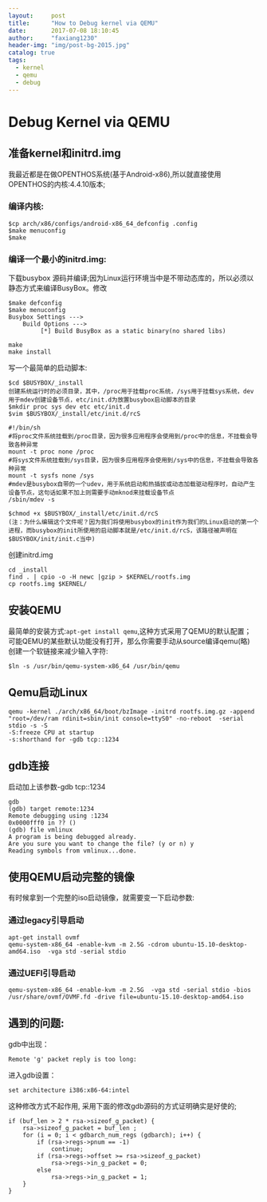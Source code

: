 ```yaml
---
layout:     post
title:      "How to Debug kernel via QEMU"
date:       2017-07-08 18:10:45
author:     "faxiang1230"
header-img: "img/post-bg-2015.jpg"
catalog: true
tags:
  - kernel
  - qemu
  - debug
---
```

# Debug Kernel via QEMU

## 准备kernel和initrd.img

我最近都是在做OPENTHOS系统(基于Android-x86),所以就直接使用OPENTHOS的内核:4.4.10版本;
### 编译内核:
```
$cp arch/x86/configs/android-x86_64_defconfig .config  
$make menuconfig  
$make
```
### 编译一个最小的initrd.img:
下载busybox 源码并编译;因为Linux运行环境当中是不带动态库的，所以必须以静态方式来编译BusyBox。修改
```
$make defconfig
$make menuconfig
Busybox Settings --->
    Build Options --->
         [*] Build BusyBox as a static binary(no shared libs)

make
make install
```
写一个最简单的启动脚本:
```
$cd $BUSYBOX/_install
创建系统运行时的必须目录，其中，/proc用于挂载proc系统，/sys用于挂载sys系统，dev用于mdev创建设备节点，etc/init.d为放置busybox启动脚本的目录
$mkdir proc sys dev etc etc/init.d
$vim $BUSYBOX/_install/etc/init.d/rcS

#!/bin/sh
#将proc文件系统挂载到/proc目录，因为很多应用程序会使用到/proc中的信息，不挂载会导致各种异常
mount -t proc none /proc
#将sys文件系统挂载到/sys目录，因为很多应用程序会使用到/sys中的信息，不挂载会导致各种异常
mount -t sysfs none /sys
#mdev是busybox自带的一个udev，用于系统启动和热插拔或动态加载驱动程序时，自动产生设备节点，这句话如果不加上则需要手动mknod来挂载设备节点
/sbin/mdev -s

$chmod +x $BUSYBOX/_install/etc/init.d/rcS
(注：为什么编辑这个文件呢？因为我们将使用busybox的init作为我们的Linux启动的第一个进程，而busybox的init所使用的启动脚本就是/etc/init.d/rcS，该路径被声明在$BUSYBOX/init/init.c当中)
```
创建initrd.img  
```
cd _install
find . | cpio -o -H newc |gzip > $KERNEL/rootfs.img
cp rootfs.img $KERNEL/
```
## 安装QEMU
最简单的安装方式:`apt-get install qemu`,这种方式采用了QEMU的默认配置；  
可能QEMU的某些默认功能没有打开，那么你需要手动从source编译qemu(略)  
创建一个软链接来减少输入字符:
```
$ln -s /usr/bin/qemu-system-x86_64 /usr/bin/qemu
```

## Qemu启动Linux
```
qemu -kernel ./arch/x86_64/boot/bzImage -initrd rootfs.img.gz -append "root=/dev/ram rdinit=sbin/init console=ttyS0" -no-reboot  -serial stdio -s -S
-S:freeze CPU at startup
-s:shorthand for -gdb tcp::1234
```
## gdb连接  
启动加上该参数-gdb tcp::1234  
```
gdb
(gdb) target remote:1234
Remote debugging using :1234
0x0000fff0 in ?? ()
(gdb) file vmlinux
A program is being debugged already.
Are you sure you want to change the file? (y or n) y
Reading symbols from vmlinux...done.
```
## 使用QEMU启动完整的镜像
有时候拿到一个完整的iso启动镜像，就需要变一下启动参数:  

### 通过legacy引导启动
```
apt-get install ovmf
qemu-system-x86_64 -enable-kvm -m 2.5G -cdrom ubuntu-15.10-desktop-amd64.iso  -vga std -serial stdio
```
### 通过UEFI引导启动
```
qemu-system-x86_64 -enable-kvm -m 2.5G  -vga std -serial stdio -bios /usr/share/ovmf/OVMF.fd -drive file=ubuntu-15.10-desktop-amd64.iso
```
## 遇到的问题:
gdb中出现：  
```
Remote 'g' packet reply is too long:
```
进入gdb设置：
```  
set architecture i386:x86-64:intel  
```
这种修改方式不起作用, 采用下面的修改gdb源码的方式证明确实是好使的;
```
if (buf_len > 2 * rsa->sizeof_g_packet) {
    rsa->sizeof_g_packet = buf_len ;
    for (i = 0; i < gdbarch_num_regs (gdbarch); i++) {
        if (rsa->regs->pnum == -1)
            continue;
        if (rsa->regs->offset >= rsa->sizeof_g_packet)
            rsa->regs->in_g_packet = 0;
        else  
            rsa->regs->in_g_packet = 1;
    }     
}
```

